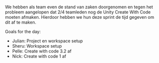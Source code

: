 We hebben als team even de stand van zaken doorgenomen en tegen het probleem aangelopen dat 2/4 teamleden nog de Unity Create With Code moeten afmaken. Hierdoor hebben we hun deze sprint de tijd gegeven om dit af te maken.

Goals for the day:
- Julian: Project en workspace setup
- Sheru: Workspace setup
- Pelle: Create with code 3.2 af
- Nick: Create with code 1 af